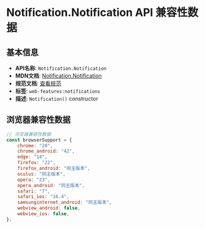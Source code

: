 # Notification.Notification API 兼容性数据

## 基本信息

- **API名称**: `Notification.Notification`
- **MDN文档**: [Notification.Notification](https://developer.mozilla.org/docs/Web/API/Notification/Notification)
- **规范文档**: [查看规范](https://notifications.spec.whatwg.org/#dom-notification-notification)
- **标签**: `web-features:notifications`
- **描述**: `Notification()` constructor

## 浏览器兼容性数据

```javascript
// 浏览器兼容性数据
const browserSupport = {
    chrome: "20",
    chrome_android: "42",
    edge: "14",
    firefox: "22",
    firefox_android: "同主版本",
    oculus: "同主版本",
    opera: "23",
    opera_android: "同主版本",
    safari: "7",
    safari_ios: "16.4",
    samsunginternet_android: "同主版本",
    webview_android: false,
    webview_ios: false,
};

```

